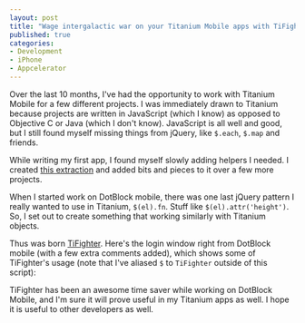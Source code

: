 ```yaml
---
layout: post
title: "Wage intergalactic war on your Titanium Mobile apps with TiFighter"
published: true
categories:
- Development
- iPhone
- Appcelerator
---
```


Over the last 10 months, I've had the opportunity to work with Titanium
Mobile for a few different projects. I was immediately drawn to Titanium
because projects are written in JavaScript (which I know) as opposed to
Objective C or Java (which I don't know). JavaScript is all well and good,
but I still found myself missing things from jQuery, like `$.each`, `$.map`
and friends.

While writing my first app, I found myself slowly adding helpers I needed. I
created [this extraction](https://github.com/itspriddle/titanium_mobile-helpers)
and added bits and pieces to it over a few more projects.

When I started work on DotBlock mobile, there was one last jQuery pattern I
really wanted to use in Titanium, `$(el).fn`. Stuff like
`$(el).attr('height')`. So, I set out to create something that working
similarly with Titanium objects.

Thus was born [TiFighter](https://github.com/itspriddle/ti-fighter). Here's
the login window right from DotBlock mobile (with a few extra comments added),
which shows some of TiFighter's usage (note that I've aliased `$` to
`TiFighter` outside of this script):

<script src="https://gist.github.com/846492.js?file=dotblock.login.js"> </script>

TiFighter has been an awesome time saver while working on DotBlock Mobile,
and I'm sure it will prove useful in my Titanium apps as well. I hope it
is useful to other developers as well.
